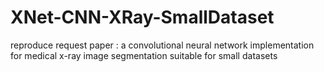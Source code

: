 # XNet-CNN-XRay-SmallDataset
reproduce request paper : a convolutional neural network implementation for medical x-ray image segmentation suitable for small datasets
